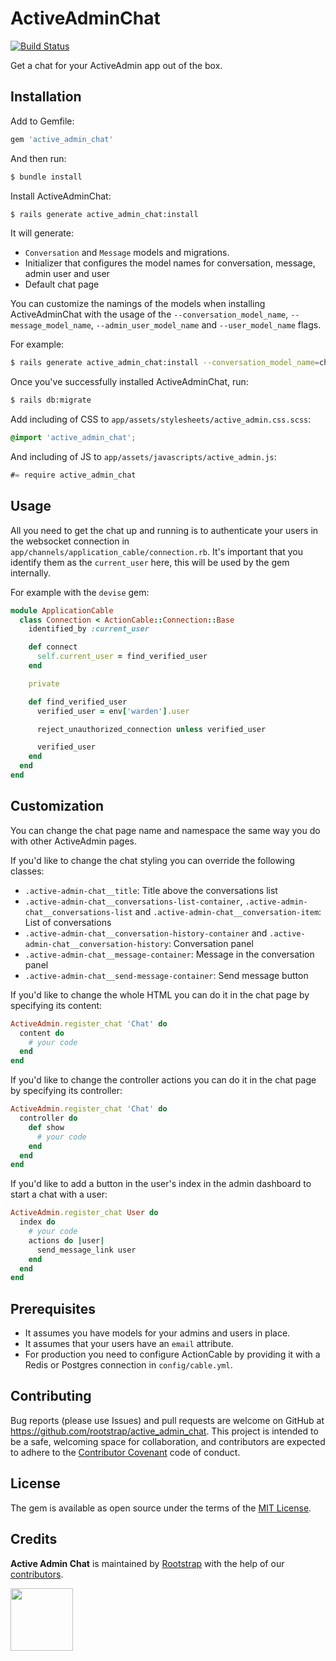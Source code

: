# ActiveAdminChat

[![Build Status](https://travis-ci.org/rootstrap/active_admin_chat.svg?branch=master)](https://travis-ci.org/rootstrap/active_admin_chat)

Get a chat for your ActiveAdmin app out of the box.

## Installation
Add to Gemfile:
```ruby
gem 'active_admin_chat'
```

And then run:
```bash
$ bundle install
```

Install ActiveAdminChat:
```bash
$ rails generate active_admin_chat:install
```
It will generate:
  - `Conversation` and `Message` models and migrations.
  - Initializer that configures the model names for conversation, message, admin user and user
  - Default chat page

You can customize the namings of the models when installing ActiveAdminChat with the usage of the `--conversation_model_name`, `--message_model_name`, `--admin_user_model_name` and `--user_model_name` flags.

For example:
```bash
$ rails generate active_admin_chat:install --conversation_model_name=chat
```

Once you've successfully installed ActiveAdminChat, run:
```bash
$ rails db:migrate
```

Add including of CSS to `app/assets/stylesheets/active_admin.css.scss`:
```css
@import 'active_admin_chat';
```

And including of JS to `app/assets/javascripts/active_admin.js`:
```js
#= require active_admin_chat
```

## Usage
All you need to get the chat up and running is to authenticate your users in the websocket connection in `app/channels/application_cable/connection.rb`. It's important that you identify them as the `current_user` here, this will be used by the gem internally.

For example with the `devise` gem:
```ruby
module ApplicationCable
  class Connection < ActionCable::Connection::Base
    identified_by :current_user

    def connect
      self.current_user = find_verified_user
    end

    private

    def find_verified_user
      verified_user = env['warden'].user

      reject_unauthorized_connection unless verified_user

      verified_user
    end
  end
end
```

## Customization
You can change the chat page name and namespace the same way you do with other ActiveAdmin pages.

If you'd like to change the chat styling you can override the following classes:
 - `.active-admin-chat__title`: Title above the conversations list
 - `.active-admin-chat__conversations-list-container`, `.active-admin-chat__conversations-list` and `.active-admin-chat__conversation-item`: List of conversations
 - `.active-admin-chat__conversation-history-container` and `.active-admin-chat__conversation-history`: Conversation panel
 - `.active-admin-chat__message-container`: Message in the conversation panel
 - `.active-admin-chat__send-message-container`: Send message button

If you'd like to change the whole HTML you can do it in the chat page by specifying its content:
```ruby
ActiveAdmin.register_chat 'Chat' do
  content do
    # your code
  end
end
```

If you'd like to change the controller actions you can do it in the chat page by specifying its controller:
```ruby
ActiveAdmin.register_chat 'Chat' do
  controller do
    def show
      # your code
    end
  end
end
```


If you'd like to add a button in the user's index in the admin dashboard to start a chat with a user:
```ruby
ActiveAdmin.register_chat User do
  index do
    # your code
    actions do |user|
      send_message_link user
    end
  end
end
```

## Prerequisites
- It assumes you have models for your admins and users in place.
- It assumes that your users have an `email` attribute.
- For production you need to configure ActionCable by providing it with a Redis or Postgres connection in `config/cable.yml`.

## Contributing
Bug reports (please use Issues) and pull requests are welcome on GitHub at https://github.com/rootstrap/active_admin_chat. This project is intended to be a safe, welcoming space for collaboration, and contributors are expected to adhere to the [Contributor Covenant](http://contributor-covenant.org) code of conduct.

## License
The gem is available as open source under the terms of the [MIT License](https://opensource.org/licenses/MIT).

## Credits
**Active Admin Chat** is maintained by [Rootstrap](http://www.rootstrap.com) with the help of our [contributors](https://github.com/rootstrap/active_admin_chat/contributors).

[<img src="https://s3-us-west-1.amazonaws.com/rootstrap.com/img/rs.png" width="100"/>](http://www.rootstrap.com)
